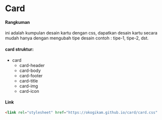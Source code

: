 # Card
#### Rangkuman
ini adalah kumpulan desain kartu dengan css, dapatkan desain kartu secara mudah
hanya dengan mengubah tipe desain contoh : tipe-1, tipe-2, dst.
#### card struktur:
- card
  - card-header
  - card-body
  - card-footer
  - card-title
  -  card-img
  -  card-icon
#### Link
```html
<link rel="stylesheet" href="https://okogikam.github.io/card/card.css" integrity="sha384-oJRLp9bL5C/iwWkvVwfOe7cE3LK0qN25eH/Mcl9oVd26zh9SGgGKfEKKC4koC0xN" crossorigin="anonymous">
```
